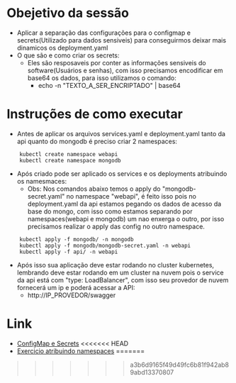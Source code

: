 # Obejetivo da sessão
- Aplicar a separação das configurações para o configmap e secrets(Utilizado para dados sensiveis) para conseguirmos deixar mais dinamicos os deployment.yaml
- O que são e como criar os secrets:
    - Eles são resposaveis por conter as informações sensiveis do software(Usuários e senhas), com isso precisamos encodificar em base64 os dados, para isso utilizamos o comando:
        - echo -n "TEXTO_A_SER_ENCRIPTADO" | base64

# Instruções de como executar
- Antes de aplicar os arquivos services.yaml e deployment.yaml tanto da api quanto do mongodb é preciso criar 2 namespaces:
````
    kubectl create namespace webapi
    kubectl create namespace mongodb
````
- Após criado pode ser aplicado os services e os deployments atribuindo os namesmaces:
    - Obs: Nos comandos abaixo temos o apply do "mongodb-secret.yaml" no namespace "webapi", é feito isso pois no deployment.yaml da api estamos pegando os dados de acesso da base do mongo, com isso como estamos separando por namespaces(webapi e mongodb) um nao enxerga o outro, por isso precisamos realizar o apply das config no outro namespace.
````
    kubectl apply -f mongodb/ -n mongodb
    kubectl apply -f mongodb/mongodb-secret.yaml -n webapi
    kubectl apply -f api/ -n webapi
````

- Após isso sua aplicação deve estar rodando no cluster kubernetes, lembrando deve estar rodando em um cluster na nuvem pois o service da api está com "type: LoadBalancer", com isso seu provedor de nuvem fornecerá um ip e poderá acessar a API: 
    - http://IP_PROVEDOR/swagger

# Link
- [ConfigMap e Secrets](https://kubedev.club.hotmart.com/lesson/PeA5J3goeW/configmap-e-secret)
<<<<<<< HEAD
- [Exercicio atribuindo namespaces](https://kubedev.club.hotmart.com/lesson/k7QlmpD2ey/exercicios)
=======
>>>>>>> a3b6d9165f49d49fc6b81f942ab89abd13370807


